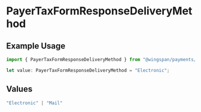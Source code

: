 # PayerTaxFormResponseDeliveryMethod

## Example Usage

```typescript
import { PayerTaxFormResponseDeliveryMethod } from "@wingspan/payments/sdk/models/shared";

let value: PayerTaxFormResponseDeliveryMethod = "Electronic";
```

## Values

```typescript
"Electronic" | "Mail"
```